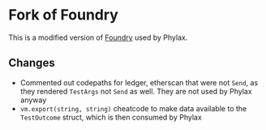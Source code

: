 # Fork of Foundry

This is a modified version of [Foundry](https://github.com/foundry-rs/foundry) used by Phylax.

## Changes

- Commented out codepaths for ledger, etherscan that were not `Send`, as they rendered `TestArgs` not `Send` as well. They are not used by Phylax anyway
- `vm.export(string, string)` cheatcode to make data available to the `TestOutcome` struct, which is then consumed by Phylax

